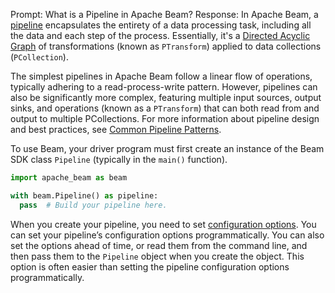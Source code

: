 Prompt:
What is a Pipeline in Apache Beam?
Response:
In Apache Beam, a [pipeline](https://beam.apache.org/documentation/pipelines/design-your-pipeline/) encapsulates the entirety of a data processing task, including all the data and each step of the process. Essentially, it's a [Directed Acyclic Graph](https://en.wikipedia.org/wiki/Directed_acyclic_graph) of transformations (known as `PTransform`) applied to data collections (`PCollection`).

The simplest pipelines in Apache Beam follow a linear flow of operations, typically adhering to a read-process-write pattern. However, pipelines can also be significantly more complex, featuring multiple input sources, output sinks, and operations (known as a `PTransform`) that can both read from and output to multiple PCollections.
For more information about pipeline design and best practices, see [Common Pipeline Patterns](https://beam.apache.org/documentation/patterns/overview/).

To use Beam, your driver program must first create an instance of the Beam SDK class `Pipeline` (typically in the `main()` function).

```python
import apache_beam as beam

with beam.Pipeline() as pipeline:
  pass  # Build your pipeline here.
```

When you create your pipeline, you need to set [configuration options](https://beam.apache.org/documentation/programming-guide/#configuring-pipeline-options). You can set your pipeline’s configuration options programmatically. You can also set the options ahead of time, or read them from the command line, and then pass them to the `Pipeline` object when you create the object. This option is often easier than setting the pipeline configuration options programmatically.
